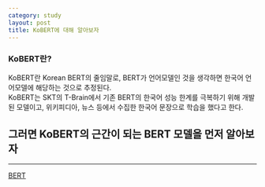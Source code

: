 ```yaml
---
category: study
layout: post
title: KoBERT에 대해 알아보자
---
```


### KoBERT란?

KoBERT란 Korean BERT의 줄임말로, BERT가 언어모델인 것을 생각하면 한국어 언어모델에 해당하는 것으로 추정된다.<br>
KoBERT는 SKT의 T-Brain에서 기존 BERT의 한국어 성능 한계를 극복하기 위해 개발된 모델이고, 위키피디아, 뉴스 등에서 수집한 한국어 문장으로 학습을 했다고 한다.<br>

## 그러면 KoBERT의 근간이 되는 BERT 모델을 먼저 알아보자
---
<a href="2020-09-04-BERT"> BERT </a>
